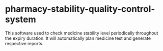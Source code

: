# pharmacy-stability-quality-control-system
This software used to check medicine stability level periodically throughout the expiry duration. It will automatically plan medicine test and generate respective reports.
